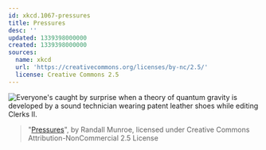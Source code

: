```yaml
---
id: xkcd.1067-pressures
title: Pressures
desc: ''
updated: 1339398000000
created: 1339398000000
sources:
  name: xkcd
  url: 'https://creativecommons.org/licenses/by-nc/2.5/'
  license: Creative Commons 2.5
---
```

![Everyone's caught by surprise when a theory of quantum gravity is developed by a sound technician wearing patent leather shoes while editing Clerks II.](https://imgs.xkcd.com/comics/pressures.png)
> "[Pressures](https://xkcd.com/1067/)", by Randall Munroe, licensed under Creative Commons Attribution-NonCommercial 2.5 License
